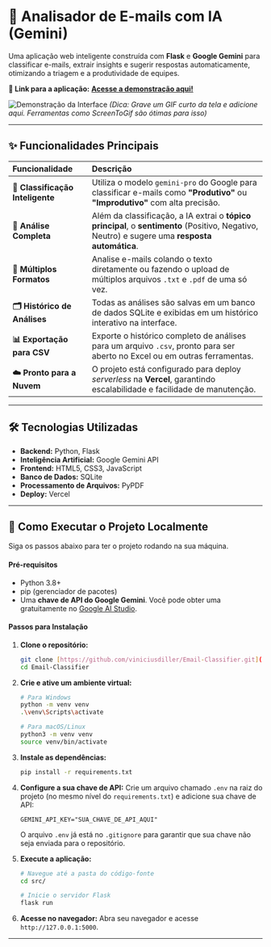 # 📧 Analisador de E-mails com IA (Gemini)

Uma aplicação web inteligente construída com **Flask** e **Google Gemini** para classificar e-mails, extrair insights e sugerir respostas automaticamente, otimizando a triagem e a produtividade de equipes.

**🔗 Link para a aplicação:** [**Acesse a demonstração aqui!**](https://email-classifier-git-main-vinicius-dillers-projects.vercel.app/)

![Demonstração da Interface](.assets/demo.gif)
*(Dica: Grave um GIF curto da tela e adicione aqui. Ferramentas como ScreenToGif são ótimas para isso)*

---

## ✨ Funcionalidades Principais

| Funcionalidade | Descrição |
| :--- | :--- |
| **🤖 Classificação Inteligente** | Utiliza o modelo `gemini-pro` do Google para classificar e-mails como **"Produtivo"** ou **"Improdutivo"** com alta precisão. |
| **📝 Análise Completa** | Além da classificação, a IA extrai o **tópico principal**, o **sentimento** (Positivo, Negativo, Neutro) e sugere uma **resposta automática**. |
| **📂 Múltiplos Formatos** | Analise e-mails colando o texto diretamente ou fazendo o upload de múltiplos arquivos `.txt` e `.pdf` de uma só vez. |
| **🗂️ Histórico de Análises** | Todas as análises são salvas em um banco de dados SQLite e exibidas em um histórico interativo na interface. |
| **📊 Exportação para CSV** | Exporte o histórico completo de análises para um arquivo `.csv`, pronto para ser aberto no Excel ou em outras ferramentas. |
| **☁️ Pronto para a Nuvem** | O projeto está configurado para deploy *serverless* na **Vercel**, garantindo escalabilidade e facilidade de manutenção. |

---

## 🛠️ Tecnologias Utilizadas

* **Backend:** Python, Flask
* **Inteligência Artificial:** Google Gemini API
* **Frontend:** HTML5, CSS3, JavaScript
* **Banco de Dados:** SQLite
* **Processamento de Arquivos:** PyPDF
* **Deploy:** Vercel

---

## 🚀 Como Executar o Projeto Localmente

Siga os passos abaixo para ter o projeto rodando na sua máquina.

#### **Pré-requisitos**

* Python 3.8+
* pip (gerenciador de pacotes)
* Uma **chave de API do Google Gemini**. Você pode obter uma gratuitamente no [Google AI Studio](https://aistudio.google.com/).

#### **Passos para Instalação**

1.  **Clone o repositório:**
    ```bash
    git clone [https://github.com/viniciusdiller/Email-Classifier.git](https://github.com/viniciusdiller/Email-Classifier.git)
    cd Email-Classifier
    ```

2.  **Crie e ative um ambiente virtual:**
    ```bash
    # Para Windows
    python -m venv venv
    .\venv\Scripts\activate

    # Para macOS/Linux
    python3 -m venv venv
    source venv/bin/activate
    ```

3.  **Instale as dependências:**
    ```bash
    pip install -r requirements.txt
    ```

4.  **Configure a sua chave de API:**
    Crie um arquivo chamado `.env` na raiz do projeto (no mesmo nível do `requirements.txt`) e adicione sua chave de API:
    ```.env
    GEMINI_API_KEY="SUA_CHAVE_DE_API_AQUI"
    ```
    O arquivo `.env` já está no `.gitignore` para garantir que sua chave não seja enviada para o repositório.

5.  **Execute a aplicação:**
    ```bash
    # Navegue até a pasta do código-fonte
    cd src/

    # Inicie o servidor Flask
    flask run
    ```

6.  **Acesse no navegador:**
    Abra seu navegador e acesse `http://127.0.0.1:5000`.

---



